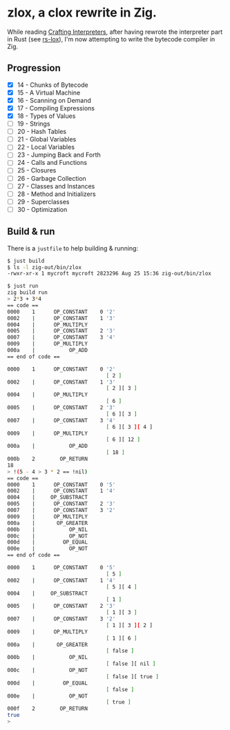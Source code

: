 # zlox, a clox rewrite in Zig.

While reading [Crafting Interpreters](https://craftinginterpreters.com/), after having rewrote the interpreter part in Rust (see [rs-lox](https://github.com/mycroft/rs-lox)), I'm now attempting to write the bytecode compiler in Zig.

## Progression

- [x] 14 - Chunks of Bytecode
- [x] 15 - A Virtual Machine
- [x] 16 - Scanning on Demand
- [x] 17 - Compiling Expressions
- [x] 18 - Types of Values
- [ ] 19 - Strings
- [ ] 20 - Hash Tables
- [ ] 21 - Global Variables
- [ ] 22 - Local Variables
- [ ] 23 - Jumping Back and Forth
- [ ] 24 - Calls and Functions
- [ ] 25 - Closures
- [ ] 26 - Garbage Collection
- [ ] 27 - Classes and Instances
- [ ] 28 - Method and Initializers
- [ ] 29 - Superclasses
- [ ] 30 - Optimization

## Build & run

There is a `justfile` to help building & running:

```sh
$ just build
$ ls -l zig-out/bin/zlox
-rwxr-xr-x 1 mycroft mycroft 2823296 Aug 25 15:36 zig-out/bin/zlox

$ just run
zig build run
> 2*3 + 3*4
== code ==
0000    1      OP_CONSTANT    0 '2'
0002    |      OP_CONSTANT    1 '3'
0004    |      OP_MULTIPLY
0005    |      OP_CONSTANT    2 '3'
0007    |      OP_CONSTANT    3 '4'
0009    |      OP_MULTIPLY
000a    |           OP_ADD
== end of code ==

0000    1      OP_CONSTANT    0 '2'
                                [ 2 ]
0002    |      OP_CONSTANT    1 '3'
                                [ 2 ][ 3 ]
0004    |      OP_MULTIPLY
                                [ 6 ]
0005    |      OP_CONSTANT    2 '3'
                                [ 6 ][ 3 ]
0007    |      OP_CONSTANT    3 '4'
                                [ 6 ][ 3 ][ 4 ]
0009    |      OP_MULTIPLY
                                [ 6 ][ 12 ]
000a    |           OP_ADD
                                [ 18 ]
000b    2        OP_RETURN
18
> !(5 - 4 > 3 * 2 == !nil)
== code ==
0000    1      OP_CONSTANT    0 '5'
0002    |      OP_CONSTANT    1 '4'
0004    |     OP_SUBSTRACT
0005    |      OP_CONSTANT    2 '3'
0007    |      OP_CONSTANT    3 '2'
0009    |      OP_MULTIPLY
000a    |       OP_GREATER
000b    |           OP_NIL
000c    |           OP_NOT
000d    |         OP_EQUAL
000e    |           OP_NOT
== end of code ==

0000    1      OP_CONSTANT    0 '5'
                                [ 5 ]
0002    |      OP_CONSTANT    1 '4'
                                [ 5 ][ 4 ]
0004    |     OP_SUBSTRACT
                                [ 1 ]
0005    |      OP_CONSTANT    2 '3'
                                [ 1 ][ 3 ]
0007    |      OP_CONSTANT    3 '2'
                                [ 1 ][ 3 ][ 2 ]
0009    |      OP_MULTIPLY
                                [ 1 ][ 6 ]
000a    |       OP_GREATER
                                [ false ]
000b    |           OP_NIL
                                [ false ][ nil ]
000c    |           OP_NOT
                                [ false ][ true ]
000d    |         OP_EQUAL
                                [ false ]
000e    |           OP_NOT
                                [ true ]
000f    2        OP_RETURN
true
> 
```
